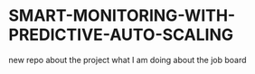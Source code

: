 # SMART-MONITORING-WITH-PREDICTIVE-AUTO-SCALING
new repo about the project what I am doing about the job board
